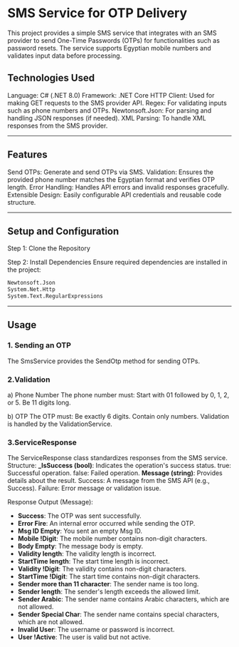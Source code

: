 # SMS Service for OTP Delivery

This project provides a simple SMS service that integrates with an SMS provider to send One-Time Passwords (OTPs) for functionalities such as password resets. The service supports Egyptian mobile numbers and validates input data before processing.

## Technologies Used
Language: C# (.NET 8.0)
Framework: .NET Core
HTTP Client: Used for making GET requests to the SMS provider API.
Regex: For validating inputs such as phone numbers and OTPs.
Newtonsoft.Json: For parsing and handling JSON responses (if needed).
XML Parsing: To handle XML responses from the SMS provider.

---
## Features
Send OTPs: Generate and send OTPs via SMS.
Validation: Ensures the provided phone number matches the Egyptian format and verifies OTP length.
Error Handling: Handles API errors and invalid responses gracefully.
Extensible Design: Easily configurable API credentials and reusable code structure.

---
## Setup and Configuration
Step 1: Clone the Repository

Step 2: Install Dependencies
Ensure required dependencies are installed in the project:
``` bash
Newtonsoft.Json
System.Net.Http
System.Text.RegularExpressions
```
---

## Usage
### 1. Sending an OTP
The SmsService provides the SendOtp method for sending OTPs.

### 2.Validation
a) Phone Number
The phone number must:
Start with 01 followed by 0, 1, 2, or 5.
Be 11 digits long.

b) OTP
The OTP must:
Be exactly 6 digits.
Contain only numbers.
Validation is handled by the ValidationService.

### 3.ServiceResponse
The ServiceResponse class standardizes responses from the SMS service.
Structure:
**_IsSuccess (bool)**: Indicates the operation's success status.
true: Successful operation.
false: Failed operation.
**Message (string)**: Provides details about the result.
Success: A message from the SMS API (e.g., Success).
Failure: Error message or validation issue.

Response Output (Message):
- **Success**: The OTP was sent successfully.  
- **Error Fire**: An internal error occurred while sending the OTP.  
- **Msg ID Empty**: You sent an empty Msg ID.  
- **Mobile !Digit**: The mobile number contains non-digit characters.  
- **Body Empty**: The message body is empty.  
- **Validity length**: The validity length is incorrect.  
- **StartTime length**: The start time length is incorrect.  
- **Validity !Digit**: The validity contains non-digit characters.  
- **StartTime !Digit**: The start time contains non-digit characters.  
- **Sender more than 11 character**: The sender name is too long.  
- **Sender length**: The sender's length exceeds the allowed limit.  
- **Sender Arabic**: The sender name contains Arabic characters, which are not allowed.  
- **Sender Special Char**: The sender name contains special characters, which are not allowed.  
- **Invalid User**: The username or password is incorrect.  
- **User !Active**: The user is valid but not active.  







